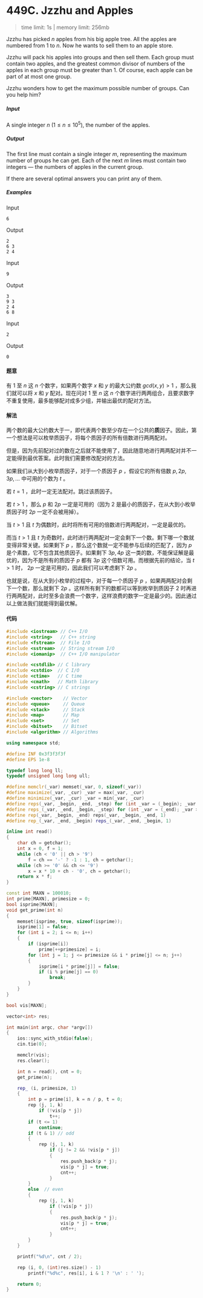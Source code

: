 # 449C. Jzzhu and Apples

> time limit: 1s | memory limit: 256mb

Jzzhu has picked $n$ apples from his big apple tree. All the apples are numbered from $1$ to $n$. Now he wants to sell them to an apple store.

Jzzhu will pack his apples into groups and then sell them. Each group must contain two apples, and the greatest common divisor of numbers of the apples in each group must be greater than $1$. Of course, each apple can be part of at most one group.

Jzzhu wonders how to get the maximum possible number of groups. Can you help him?

##### Input

A single integer $n$ ($1 \le n \le 10^5$), the number of the apples.

##### Output

The first line must contain a single integer $m$, representing the maximum number of groups he can get. Each of the next $m$ lines must contain two integers — the numbers of apples in the current group.

If there are several optimal answers you can print any of them.

##### Examples

Input
```
6
```
Output
```
2
6 3
2 4
```

Input
```
9
```
Output
```
3
9 3
2 4
6 8
```

Input
```
2
```
Output
```
0
```

#### 题意

有 $1$ 至 $n$ 这 $n$ 个数字，如果两个数字 $x$ 和 $y$ 的最大公约数 $gcd(x, y) > 1$ ，那么我们就可以将 $x$ 和 $y$ 配对。现在问对 $1$ 至 $n$ 这 $n$ 个数字进行两两组合，且要求数字不重复使用，最多能够配对成多少组，并输出最优的配对方法。

#### 解法

两个数的最大公约数大于一，即代表两个数至少存在一个公共的**质**因子。因此，第一个想法是可以枚举质因子，将每个质因子的所有倍数进行两两配对。

但是，因为先前配对过的数在之后就不能使用了，因此随意地进行两两配对并不一定能得到最优答案。此时我们需要修改配对的方法。

如果我们从大到小枚举质因子，对于一个质因子 $p$ ，假设它的所有倍数 $p, 2p, 3p, ...$ 中可用的个数为 $t$ 。

若 $t = 1$ ，此时一定无法配对。跳过该质因子。

若 $t > 1$ ，那么 $p$ 和 $2p$ 一定是可用的（因为 $2$ 是最小的质因子，在从大到小枚举质因子时 $2p$ 一定不会被用掉）。

当 $t > 1$ 且 $t$ 为偶数时，此时将所有可用的倍数进行两两配对，一定是最优的。

而当 $t > 1$ 且 $t$ 为奇数时，此时进行两两配对一定会剩下一个数。剩下哪一个数就变得非常关键。如果剩下 $p$ ，那么这个数就一定不能参与后续的匹配了，因为 $p$ 是个素数，它不包含其他质因子。如果剩下 $3p, 4p$ 这一类的数，不能保证解是最优的，因为不是所有的质因子 $p$ 都有 $3p$ 这个倍数可用。而根据先前的结论，当 $t > 1$ 时， $2p$ 一定是可用的，因此我们可以考虑剩下 $2p$ 。

也就是说，在从大到小枚举的过程中，对于每一个质因子 $p$ ，如果两两配对会剩下一个数，那么就剩下 $2p$ 。这样所有剩下的数都可以等到枚举到质因子 $2$ 时再进行两两配对，此时至多会浪费一个数字，这样浪费的数字一定是最少的。因此通过以上做法我们就能得到最优解。

#### 代码

```cpp
#include <iostream> // C++ I/O
#include <string>   // C++ string
#include <fstream>  // File I/O
#include <sstream>  // String stream I/O
#include <iomanip>  // C++ I/O manipulator

#include <cstdlib> // C library
#include <cstdio>  // C I/O
#include <ctime>   // C time
#include <cmath>   // Math library
#include <cstring> // C strings

#include <vector>    // Vector
#include <queue>     // Queue
#include <stack>     // Stack
#include <map>       // Map
#include <set>       // Set
#include <bitset>    // Bitset
#include <algorithm> // Algorithms

using namespace std;

#define INF 0x3f3f3f3f
#define EPS 1e-8

typedef long long ll;
typedef unsigned long long ull;

#define memclr(_var) memset(_var, 0, sizeof(_var))
#define maximize(_var, _cur) _var = max(_var, _cur)
#define minimize(_var, _cur) _var = min(_var, _cur)
#define reps(_var, _begin, _end, _step) for (int _var = (_begin); _var <= (_end); _var += (_step))
#define reps_(_var, _end, _begin, _step) for (int _var = (_end); _var >= (_begin); _var -= (_step))
#define rep(_var, _begin, _end) reps(_var, _begin, _end, 1)
#define rep_(_var, _end, _begin) reps_(_var, _end, _begin, 1)

inline int read()
{
    char ch = getchar();
    int x = 0, f = 1;
    while (ch < '0' || ch > '9')
        f = ch == '-' ? -1 : 1, ch = getchar();
    while (ch >= '0' && ch <= '9')
        x = x * 10 + ch - '0', ch = getchar();
    return x * f;
}

const int MAXN = 100010;
int prime[MAXN], primesize = 0;
bool isprime[MAXN];
void get_prime(int n)
{
    memset(isprime, true, sizeof(isprime));
    isprime[1] = false;
    for (int i = 2; i <= n; i++)
    {
        if (isprime[i])
            prime[++primesize] = i;
        for (int j = 1; j <= primesize && i * prime[j] <= n; j++)
        {
            isprime[i * prime[j]] = false;
            if (i % prime[j] == 0)
                break;
        }
    }
}

bool vis[MAXN];

vector<int> res;

int main(int argc, char *argv[])
{
    ios::sync_with_stdio(false);
    cin.tie(0);

    memclr(vis);
    res.clear();

    int n = read(), cnt = 0;
    get_prime(n);

    rep_ (i, primesize, 1)
    {
        int p = prime[i], k = n / p, t = 0;
        rep (j, 1, k)
            if (!vis[p * j])
                t++;
        if (t <= 1)
            continue;
        if (t & 1) // odd
        {
            rep (j, 1, k)
                if (j != 2 && !vis[p * j])
                {
                    res.push_back(p * j);
                    vis[p * j] = true;
                    cnt++;
                }
        }
        else  // even
        {
            rep (j, 1, k)
                if (!vis[p * j])
                {
                    res.push_back(p * j);
                    vis[p * j] = true;
                    cnt++;
                }
        }
    }

    printf("%d\n", cnt / 2);

    rep (i, 0, (int)res.size() - 1)
        printf("%d%c", res[i], i & 1 ? '\n' : ' ');

    return 0;
}
```